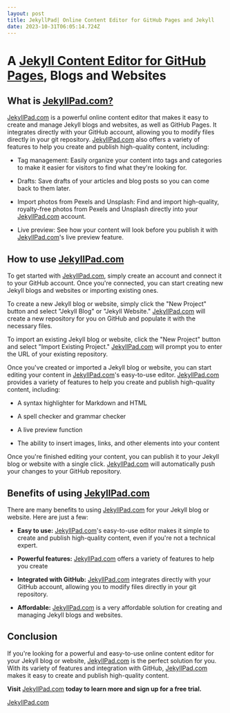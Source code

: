 ```yaml
---
layout: post
title: JekyllPad| Online Content Editor for GitHub Pages and Jekyll
date: 2023-10-31T06:05:14.724Z
---
```

# A [Jekyll Content Editor for GitHub Pages](https://www.jekyllpad.com/), Blogs and Websites

## What is [JekyllPad.com?](//JekyllPad.com?)

[JekyllPad.com](//JekyllPad.com) is a powerful online content editor that makes it easy to create and manage Jekyll blogs and websites, as well as GitHub Pages. It integrates directly with your GitHub account, allowing you to modify files directly in your git repository. [JekyllPad.com](//JekyllPad.com) also offers a variety of features to help you create and publish high-quality content, including:

*   Tag management: Easily organize your content into tags and categories to make it easier for visitors to find what they're looking for.
    
*   Drafts: Save drafts of your articles and blog posts so you can come back to them later.
    
*   Import photos from Pexels and Unsplash: Find and import high-quality, royalty-free photos from Pexels and Unsplash directly into your [JekyllPad.com](//JekyllPad.com) account.
    
*   Live preview: See how your content will look before you publish it with [JekyllPad.com](//JekyllPad.com)'s live preview feature.
    

## How to use [JekyllPad.com](//JekyllPad.com)

To get started with [JekyllPad.com](//JekyllPad.com), simply create an account and connect it to your GitHub account. Once you're connected, you can start creating new Jekyll blogs and websites or importing existing ones.

To create a new Jekyll blog or website, simply click the "New Project" button and select "Jekyll Blog" or "Jekyll Website." [JekyllPad.com](//JekyllPad.com) will create a new repository for you on GitHub and populate it with the necessary files.

To import an existing Jekyll blog or website, click the "New Project" button and select "Import Existing Project." [JekyllPad.com](//JekyllPad.com) will prompt you to enter the URL of your existing repository.

Once you've created or imported a Jekyll blog or website, you can start editing your content in [JekyllPad.com](//JekyllPad.com)'s easy-to-use editor. [JekyllPad.com](//JekyllPad.com) provides a variety of features to help you create and publish high-quality content, including:

*   A syntax highlighter for Markdown and HTML
    
*   A spell checker and grammar checker
    
*   A live preview function
    
*   The ability to insert images, links, and other elements into your content
    

Once you're finished editing your content, you can publish it to your Jekyll blog or website with a single click. [JekyllPad.com](//JekyllPad.com) will automatically push your changes to your GitHub repository.

## Benefits of using [JekyllPad.com](//JekyllPad.com)

There are many benefits to using [JekyllPad.com](//JekyllPad.com) for your Jekyll blog or website. Here are just a few:

*   **Easy to use:** [JekyllPad.com](//JekyllPad.com)'s easy-to-use editor makes it simple to create and publish high-quality content, even if you're not a technical expert.
    
*   **Powerful features:** [JekyllPad.com](//JekyllPad.com) offers a variety of features to help you create
    
*   **Integrated with GitHub:** [JekyllPad.com](//JekyllPad.com) integrates directly with your GitHub account, allowing you to modify files directly in your git repository.
    
*   **Affordable:** [JekyllPad.com](//JekyllPad.com) is a very affordable solution for creating and managing Jekyll blogs and websites.
    

## Conclusion

If you're looking for a powerful and easy-to-use online content editor for your Jekyll blog or website, [JekyllPad.com](//JekyllPad.com) is the perfect solution for you. With its variety of features and integration with GitHub, [JekyllPad.com](//JekyllPad.com) makes it easy to create and publish high-quality content.

**Visit** [JekyllPad.com](//JekyllPad.com) **today to learn more and sign up for a free trial.**

[JekyllPad.com](//JekyllPad.com)
